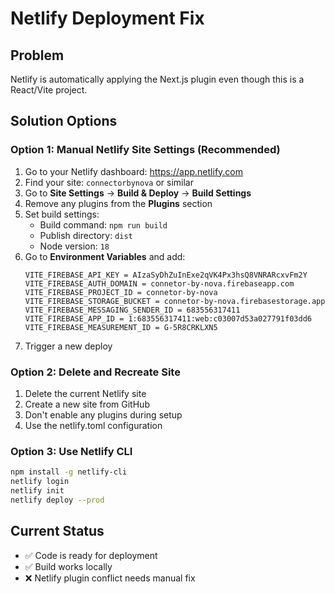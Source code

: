 # Netlify Deployment Fix

## Problem
Netlify is automatically applying the Next.js plugin even though this is a React/Vite project.

## Solution Options

### Option 1: Manual Netlify Site Settings (Recommended)
1. Go to your Netlify dashboard: https://app.netlify.com
2. Find your site: `connectorbynova` or similar
3. Go to **Site Settings** → **Build & Deploy** → **Build Settings**
4. Remove any plugins from the **Plugins** section
5. Set build settings:
   - Build command: `npm run build`
   - Publish directory: `dist`
   - Node version: `18`
6. Go to **Environment Variables** and add:
   ```
   VITE_FIREBASE_API_KEY = AIzaSyDhZuInExe2qVK4Px3hsQ8VNRARcxvFm2Y
   VITE_FIREBASE_AUTH_DOMAIN = connetor-by-nova.firebaseapp.com
   VITE_FIREBASE_PROJECT_ID = connetor-by-nova
   VITE_FIREBASE_STORAGE_BUCKET = connetor-by-nova.firebasestorage.app
   VITE_FIREBASE_MESSAGING_SENDER_ID = 683556317411
   VITE_FIREBASE_APP_ID = 1:683556317411:web:c03007d53a027791f03dd6
   VITE_FIREBASE_MEASUREMENT_ID = G-5R8CRKLXN5
   ```
7. Trigger a new deploy

### Option 2: Delete and Recreate Site
1. Delete the current Netlify site
2. Create a new site from GitHub
3. Don't enable any plugins during setup
4. Use the netlify.toml configuration

### Option 3: Use Netlify CLI
```bash
npm install -g netlify-cli
netlify login
netlify init
netlify deploy --prod
```

## Current Status
- ✅ Code is ready for deployment
- ✅ Build works locally
- ❌ Netlify plugin conflict needs manual fix
